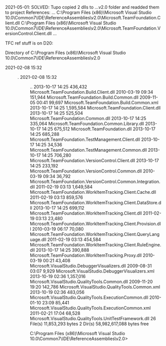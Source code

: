 
2021-05-01: SOLVED: Tupo copied 2 dlls to ...v2.0 folder and readded them to project References:
    ...
    <Reference Include="Microsoft.TeamFoundation.Client">
      <HintPath>C:\Program Files (x86)\Microsoft Visual Studio 10.0\Common7\IDE\ReferenceAssemblies\v2.0\Microsoft.TeamFoundation.Client.dll</HintPath>
    </Reference>
    <Reference Include="Microsoft.TeamFoundation.VersionControl.Client">
      <HintPath>C:\Program Files (x86)\Microsoft Visual Studio 10.0\Common7\IDE\ReferenceAssemblies\v2.0\Microsoft.TeamFoundation.VersionControl.Client.dll</HintPath>
    </Reference>
    ...



TFC ref stuff is on D20:

 Directory of C:\Program Files (x86)\Microsoft Visual Studio 10.0\Common7\IDE\ReferenceAssemblies\v2.0

2021-02-08  15:32    <DIR>          .
2021-02-08  15:32    <DIR>          ..
2013-10-17  14:25           436,432 Microsoft.TeamFoundation.Build.Client.dll
2010-03-19  09:34           151,944 Microsoft.TeamFoundation.Build.Common.dll
2009-11-05  00:41            99,697 Microsoft.TeamFoundation.Build.Common.xml
2013-10-17  14:25         1,595,584 Microsoft.TeamFoundation.Client.dll
2013-10-17  14:25           525,504 Microsoft.TeamFoundation.Common.dll
2013-10-17  14:25           335,064 Microsoft.TeamFoundation.Common.Library.dll
2013-10-17  14:25           675,512 Microsoft.TeamFoundation.dll
2013-10-17  14:25           685,288 Microsoft.TeamFoundation.TestManagement.Client.dll
2013-10-17  14:25            34,536 Microsoft.TeamFoundation.TestManagement.Common.dll
2013-10-17  14:25           706,280 Microsoft.TeamFoundation.VersionControl.Client.dll
2013-10-17  14:25           233,192 Microsoft.TeamFoundation.VersionControl.Common.dll
2010-03-19  09:34            36,792 Microsoft.TeamFoundation.VersionControl.Common.Integration.dll
2011-02-19  03:13         1,649,584 Microsoft.TeamFoundation.WorkItemTracking.Client.Cache.dll
2011-02-19  03:13           859,576 Microsoft.TeamFoundation.WorkItemTracking.Client.DataStore.dll
2013-10-17  14:25           699,112 Microsoft.TeamFoundation.WorkItemTracking.Client.dll
2011-02-19  03:13            23,480 Microsoft.TeamFoundation.WorkItemTracking.Client.Provision.dll
2010-03-19  06:17            70,080 Microsoft.TeamFoundation.WorkItemTracking.Client.QueryLanguage.dll
2011-02-19  03:13           454,584 Microsoft.TeamFoundation.WorkItemTracking.Client.RuleEngine.dll
2013-10-17  14:25           390,888 Microsoft.TeamFoundation.WorkItemTracking.Proxy.dll
2010-03-19  00:21            43,408 Microsoft.VisualStudio.DebuggerVisualizers.dll
2009-08-31  03:07             9,929 Microsoft.VisualStudio.DebuggerVisualizers.xml
2013-10-19  02:36         1,357,016 Microsoft.VisualStudio.QualityTools.Common.dll
2009-11-20  19:20           142,786 Microsoft.VisualStudio.QualityTools.Common.xml
2013-10-19  02:36           483,056 Microsoft.VisualStudio.QualityTools.ExecutionCommon.dll
2010-01-10  23:09            85,441 Microsoft.VisualStudio.QualityTools.ExecutionCommon.xml
2011-02-21  17:04            68,528 Microsoft.VisualStudio.QualityTools.UnitTestFramework.dll
              26 File(s)     11,853,293 bytes
               2 Dir(s)  58,982,617,088 bytes free

C:\Program Files (x86)\Microsoft Visual Studio 10.0\Common7\IDE\ReferenceAssemblies\v2.0>